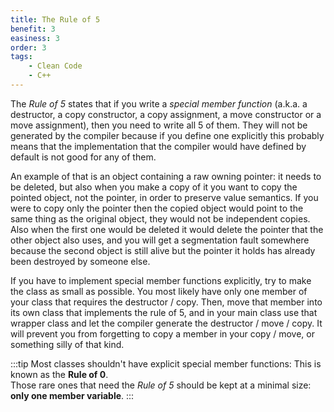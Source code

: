 ```yaml
---
title: The Rule of 5
benefit: 3
easiness: 3
order: 3
tags:
    - Clean Code
    - C++
---
```


The *Rule of 5* states that if you write a *special member function* (a.k.a. a destructor, a copy constructor, a copy assignment, a move constructor or a move assignment), then you need to write all 5 of them. They will not be generated by the compiler because if you define one explicitly this probably means that the implementation that the compiler would have defined by default is not good for any of them.

An example of that is an object containing a raw owning pointer: it needs to be deleted, but also when you make a copy of it you want to copy the pointed object, not the pointer, in order to preserve value semantics. If you were to copy only the pointer then the copied object would point to the same thing as the original object, they would not be independent copies. Also when the first one would be deleted it would delete the pointer that the other object also uses, and you will get a segmentation fault somewhere because the second object is still alive but the pointer it holds has already been destroyed by someone else.

If you have to implement special member functions explicitly, try to make the class as small as possible. You most likely have only one member of your class that requires the destructor / copy. Then, move that member into its own class that implements the rule of 5, and in your main class use that wrapper class and let the compiler generate the destructor / move / copy. It will prevent you from forgetting to copy a member in your copy / move, or something silly of that kind.

:::tip
Most classes shouldn't have explicit special member functions: This is known as the **Rule of 0**.<br/>
Those rare ones that need the *Rule of 5* should be kept at a minimal size: **only one member variable**.
:::